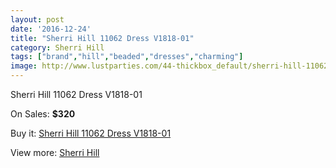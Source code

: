 ```yaml
---
layout: post
date: '2016-12-24'
title: "Sherri Hill 11062 Dress V1818-01"
category: Sherri Hill
tags: ["brand","hill","beaded","dresses","charming"]
image: http://www.lustparties.com/44-thickbox_default/sherri-hill-11062-dress-v1818-01.jpg
---
```

Sherri Hill 11062 Dress V1818-01

On Sales: **$320**
<a href="https://www.lustparties.com/en/sherri-hill/11-sherri-hill-11062-dress-v1818-01.html"><amp-img layout="responsive" width="600" height="600" src="//www.lustparties.com/44-thickbox_default/sherri-hill-11062-dress-v1818-01.jpg" alt="Sherri Hill 11062 Dress V1818-01 0" /></a>
<a href="https://www.lustparties.com/en/sherri-hill/11-sherri-hill-11062-dress-v1818-01.html"><amp-img layout="responsive" width="600" height="600" src="//www.lustparties.com/45-thickbox_default/sherri-hill-11062-dress-v1818-01.jpg" alt="Sherri Hill 11062 Dress V1818-01 1" /></a>
<a href="https://www.lustparties.com/en/sherri-hill/11-sherri-hill-11062-dress-v1818-01.html"><amp-img layout="responsive" width="600" height="600" src="//www.lustparties.com/46-thickbox_default/sherri-hill-11062-dress-v1818-01.jpg" alt="Sherri Hill 11062 Dress V1818-01 2" /></a>
<a href="https://www.lustparties.com/en/sherri-hill/11-sherri-hill-11062-dress-v1818-01.html"><amp-img layout="responsive" width="600" height="600" src="//www.lustparties.com/47-thickbox_default/sherri-hill-11062-dress-v1818-01.jpg" alt="Sherri Hill 11062 Dress V1818-01 3" /></a>
<a href="https://www.lustparties.com/en/sherri-hill/11-sherri-hill-11062-dress-v1818-01.html"><amp-img layout="responsive" width="600" height="600" src="//www.lustparties.com/48-thickbox_default/sherri-hill-11062-dress-v1818-01.jpg" alt="Sherri Hill 11062 Dress V1818-01 4" /></a>
<a href="https://www.lustparties.com/en/sherri-hill/11-sherri-hill-11062-dress-v1818-01.html"><amp-img layout="responsive" width="600" height="600" src="//www.lustparties.com/49-thickbox_default/sherri-hill-11062-dress-v1818-01.jpg" alt="Sherri Hill 11062 Dress V1818-01 5" /></a>
<a href="https://www.lustparties.com/en/sherri-hill/11-sherri-hill-11062-dress-v1818-01.html"><amp-img layout="responsive" width="600" height="600" src="//www.lustparties.com/50-thickbox_default/sherri-hill-11062-dress-v1818-01.jpg" alt="Sherri Hill 11062 Dress V1818-01 6" /></a>

Buy it: [Sherri Hill 11062 Dress V1818-01](https://www.lustparties.com/en/sherri-hill/11-sherri-hill-11062-dress-v1818-01.html "Sherri Hill 11062 Dress V1818-01")

View more: [Sherri Hill](https://www.lustparties.com/en/2-sherri-hill "Sherri Hill")